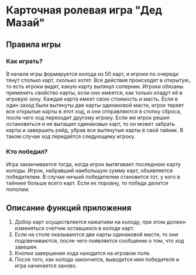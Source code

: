 # Карточная ролевая игра "Дед Мазай"  
## Правила игры

### Как играть?

В начале игры формируется колода из 50 карт, и игроки по очереди тянут столько карт, сколько хотят. Все действия происходят в открытую, то есть игроки видят, какую карту вытянул соперник. Игроки обязаны применить свойство карты, если оно имеется, как только кладут её в игровую зону. Каждая карта имеет свою стоимость и масть. Если в один заход были вытянуты две карты одинаковой масти, игрок теряет все открытые карты в этот ход, и они отправляются в стопку сброса, после чего ход переходит другому игроку. Если же игрок решил остановиться и не вытащил одинаковых карт, то он может забрать карты и завершить рейд, убрав все вытянутые карты в свой тайник. В таком случае ход передаётся следующему игроку.  

### Кто победил?

Игра заканчивается тогда, когда игрок вытягивает последнюю карту колоды. Игрок, набравший наибольшую сумму карт, объявляется победителем. В случае ничьей победителем становится тот, у кого в тайнике больше всего карт. Если их поровну, то победа делится пополам.  

## Описание функций приложения
1. Добор карт осуществляется нажатием на колоду, при этом должен изменяться счетчик оставшихся в колоде карт.
2. Если на столе оказываются две карты одинаковой масти, то они подсвечиваются, после чего появляется сообщение о том, что ход завешен.
3. Кнопки завершения хода находится на игровом поле.
4. После того, как колода закончится, выводится имя победителя и игра начинается заново.
